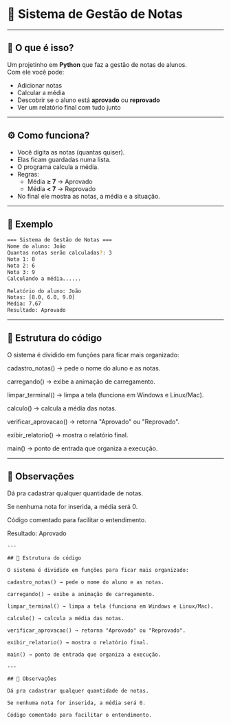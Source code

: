 # 📝 Sistema de Gestão de Notas

---

## 🚀 O que é isso?
Um projetinho em **Python** que faz a gestão de notas de alunos.  
Com ele você pode:  
- Adicionar notas  
- Calcular a média  
- Descobrir se o aluno está **aprovado** ou **reprovado**  
- Ver um relatório final com tudo junto  

---

## ⚙️ Como funciona?
- Você digita as notas (quantas quiser).  
- Elas ficam guardadas numa lista.  
- O programa calcula a média.  
- Regras:  
  - Média **≥ 7** → Aprovado  
  - Média **< 7** → Reprovado  
- No final ele mostra as notas, a média e a situação.  

---

## 🎯 Exemplo
  ```bash
=== Sistema de Gestão de Notas ===
Nome do aluno: João
Quantas notas serão calculadas?: 3
Nota 1: 8
Nota 2: 6
Nota 3: 9
Calculando a média......

Relatório do aluno: João
Notas: [8.0, 6.0, 9.0]
Média: 7.67
Resultado: Aprovado
```
---

## 📂 Estrutura do código

O sistema é dividido em funções para ficar mais organizado:

cadastro_notas() → pede o nome do aluno e as notas.

carregando() → exibe a animação de carregamento.

limpar_terminal() → limpa a tela (funciona em Windows e Linux/Mac).

calculo() → calcula a média das notas.

verificar_aprovacao() → retorna "Aprovado" ou "Reprovado".

exibir_relatorio() → mostra o relatório final.

main() → ponto de entrada que organiza a execução.

---

## 📌 Observações

Dá pra cadastrar qualquer quantidade de notas.

Se nenhuma nota for inserida, a média será 0.

Código comentado para facilitar o entendimento.





Resultado: Aprovado
```
---

## 📂 Estrutura do código

O sistema é dividido em funções para ficar mais organizado:

cadastro_notas() → pede o nome do aluno e as notas.

carregando() → exibe a animação de carregamento.

limpar_terminal() → limpa a tela (funciona em Windows e Linux/Mac).

calculo() → calcula a média das notas.

verificar_aprovacao() → retorna "Aprovado" ou "Reprovado".

exibir_relatorio() → mostra o relatório final.

main() → ponto de entrada que organiza a execução.

---

## 📌 Observações

Dá pra cadastrar qualquer quantidade de notas.

Se nenhuma nota for inserida, a média será 0.

Código comentado para facilitar o entendimento.